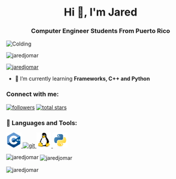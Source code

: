 <h1 align="center">Hi 👋, I'm Jared</h1>
<h3 align="center">Computer Engineer Students From Puerto Rico</h3>
<img aling="right" alt="Colding" width="400" src="https://c.tenor.com/ccmSmZhIXNwAAAAC/code-lyoko-jeremy.gif">
<p align="left"> <img src="https://komarev.com/ghpvc/?username=jaredjomar&label=Profile%20views&color=0e75b6&style=flat" alt="jaredjomar" /> </p>

<p align="left"> <a href="https://github.com/ryo-ma/github-profile-trophy"><img src="https://github-profile-trophy.vercel.app/?username=jaredjomar" alt="jaredjomar" /></a> </p>

- 🌱 I’m currently learning **Frameworks, C++ and Python**

<h3 align="left">Connect with me:</h3>
<p align="left">
</p>
<!--
   <p align="left">
      <a href="https://www.youtube.com/c/fknight?sub_confirmation=1">
         <img alt="youtube subscribers" title="Subscribe to my YouTube channel" src="https://custom-icon-badges.demolab.com/youtube/channel/subscribers/UC2WHjPDvbE6O328n17ZGcfg?color=%23E05D44&label=SUBSCRIBE&logo=video&logoColor=white&style=for-the-badge&labelColor=CE4630"/></a> 
      <a href="https://www.youtube.com/c/fknight">
         <img alt="youtube views" title="YouTube views" src="https://custom-icon-badges.demolab.com/youtube/channel/views/UC2WHjPDvbE6O328n17ZGcfg?color=%23E1AD0E&logo=eye&logoColor=white&style=for-the-badge&labelColor=C79600"/></a> 
-->
      <a href="https://github.com/JaredJomar?tab=followers">
         <img alt="followers" title="Follow me on Github" src="https://custom-icon-badges.demolab.com/github/followers/JaredJomar?color=236ad3&labelColor=1155ba&style=for-the-badge&logo=person-add&label=Follow&logoColor=white"/></a>
      <a href="https://github.com/JaredJomar?tab=repositories&sort=stargazers">
         <img alt="total stars" title="Total stars on GitHub" src="https://custom-icon-badges.demolab.com/github/stars/JaredJomar?color=55960c&style=for-the-badge&labelColor=488207&logo=star"/></a>
   </p>

<h3 align="left">🧰 Languages and Tools:</h3>
<p align="left"> <a href="https://www.w3schools.com/cpp/" target="_blank" rel="noreferrer"> <img src="https://raw.githubusercontent.com/devicons/devicon/master/icons/cplusplus/cplusplus-original.svg" alt="cplusplus" width="40" height="40"/> </a> <a href="https://git-scm.com/" target="_blank" rel="noreferrer"> <img src="https://www.vectorlogo.zone/logos/git-scm/git-scm-icon.svg" alt="git" width="40" height="40"/> </a> <a href="https://www.linux.org/" target="_blank" rel="noreferrer"> <img src="https://raw.githubusercontent.com/devicons/devicon/master/icons/linux/linux-original.svg" alt="linux" width="40" height="40"/> </a> <a href="https://www.python.org" target="_blank" rel="noreferrer"> <img src="https://raw.githubusercontent.com/devicons/devicon/master/icons/python/python-original.svg" alt="python" width="40" height="40"/> </a> </p>

<p><img align="left" src="https://github-readme-stats.vercel.app/api/top-langs?username=jaredjomar&show_icons=true&locale=en&layout=compact" alt="jaredjomar" /></p>

<p>&nbsp;<img align="center" src="https://github-readme-stats.vercel.app/api?username=jaredjomar&show_icons=true&locale=en" alt="jaredjomar" /></p>

<p><img align="center" src="https://github-readme-streak-stats.herokuapp.com/?user=jaredjomar&" alt="jaredjomar" /></p>

